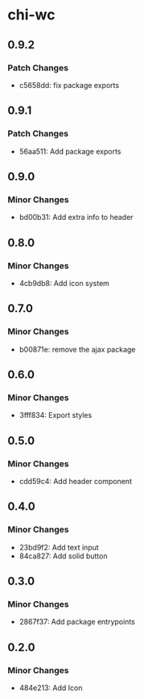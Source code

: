 # chi-wc

## 0.9.2

### Patch Changes

- c5658dd: fix package exports

## 0.9.1

### Patch Changes

- 56aa511: Add package exports

## 0.9.0

### Minor Changes

- bd00b31: Add extra info to header

## 0.8.0

### Minor Changes

- 4cb9db8: Add icon system

## 0.7.0

### Minor Changes

- b00871e: remove the ajax package

## 0.6.0

### Minor Changes

- 3fff834: Export styles

## 0.5.0

### Minor Changes

- cdd59c4: Add header component

## 0.4.0

### Minor Changes

- 23bd9f2: Add text input
- 84ca827: Add solid button

## 0.3.0

### Minor Changes

- 2867f37: Add package entrypoints

## 0.2.0

### Minor Changes

- 484e213: Add Icon
